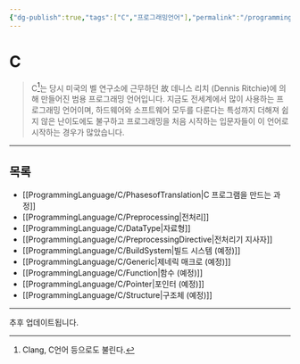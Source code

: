 ```yaml
---
{"dg-publish":true,"tags":["C","프로그래밍언어"],"permalink":"/programming-language/c/home/","dgPassFrontmatter":true,"created":"2024-02-06T20:25:23.214+09:00","updated":"2024-07-16T15:54:20.846+09:00"}
---
```



# C

> C[^1]는 당시 미국의 벨 연구소에 근무하던 故 데니스 리치 (Dennis Ritchie)에 의해 만들어진 범용 프로그래밍 언어입니다. 지금도 전세계에서 많이 사용하는 프로그래밍 언어이며, 하드웨어와 소프트웨어 모두를 다룬다는 특성까지 더해져 쉽지 않은 난이도에도 불구하고 프로그래밍을 처음 시작하는 입문자들이 이 언어로 시작하는 경우가 많았습니다.

---

## 목록

+ [[ProgrammingLanguage/C/PhasesofTranslation\|C 프로그램을 만드는 과정]]
+ [[ProgrammingLanguage/C/Preprocessing\|전처리]]
+ [[ProgrammingLanguage/C/DataType\|자료형]]
+ [[ProgrammingLanguage/C/PreprocessingDirective\|전처리기 지사자]]
+ [[ProgrammingLanguage/C/BuildSystem\|빌드 시스템 (예정)]]
+ [[ProgrammingLanguage/C/Generic\|제네릭 매크로 (예정)]]
+ [[ProgrammingLanguage/C/Function\|함수 (예정)]]
+ [[ProgrammingLanguage/C/Pointer\|포인터 (예정)]]
+ [[ProgrammingLanguage/C/Structure\|구조체 (예정)]]

---
추후 업데이트됩니다.

[^1]: Clang, C언어 등으로도 불린다.